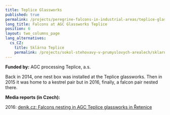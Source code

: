 ```yaml
---
title: Teplice Glassworks
published: true
permalink: /projects/peregrine-falcons-in-industrial-areas/teplice-glassworks
long_title: Falcons at AGC Glassworks Teplice
position: 6
layout: two_columns_page
lang_alternatives:
  cs_CZ:
    title: Sklárna Teplice
    permalink: /projects/sokol-stehovavy-v-prumyslovych-arealech/sklarna-teplice
---
```

**Funded by:** AGC processing Teplice, a.s.

Back in 2014, one nest box was installed at the Teplice glassworks. Then in 2015 it was home to a kestrel pair but in 2016, finally, a falcon pair nested there. 

**Media reports (in Czech):**

2016: [denik.cz: Falcons nesting in AGC Teplice glassworks in Řetenice](https://www.alkawildlife.eu/admin/V%20Zdroj:%20https://teplicky.denik.cz/zpravy_region/v-teplicke-sklarne-agc-v-retenicich-zahnizdili-sokoli-20160508.html)
